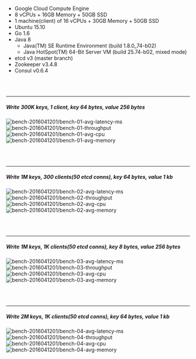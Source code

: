 

- Google Cloud Compute Engine
- 8 vCPUs + 16GB Memory + 50GB SSD
- 1 machine(client) of 16 vCPUs + 30GB Memory + 50GB SSD
- Ubuntu 15.10
- Go 1.6
- Java 8
  - Java(TM) SE Runtime Environment (build 1.8.0_74-b02)
  - Java HotSpot(TM) 64-Bit Server VM (build 25.74-b02, mixed mode)
- etcd v3 (master branch)
- Zookeeper v3.4.8
- Consul v0.6.4



<br><br><hr>
##### Write 300K keys, 1 client, key 64 bytes, value 256 bytes

<img src="https://storage.googleapis.com/bench-2016041201/bench-01-avg-latency-ms.svg" alt="bench-2016041201/bench-01-avg-latency-ms">

<img src="https://storage.googleapis.com/bench-2016041201/bench-01-throughput.svg" alt="bench-2016041201/bench-01-throughput">

<img src="https://storage.googleapis.com/bench-2016041201/bench-01-avg-cpu.svg" alt="bench-2016041201/bench-01-avg-cpu">

<img src="https://storage.googleapis.com/bench-2016041201/bench-01-avg-memory.svg" alt="bench-2016041201/bench-01-avg-memory">



<br><br><hr>
##### Write 1M keys, 300 clients(50 etcd conns), key 64 bytes, value 1 kb

<img src="https://storage.googleapis.com/bench-2016041201/bench-02-avg-latency-ms.svg" alt="bench-2016041201/bench-02-avg-latency-ms">

<img src="https://storage.googleapis.com/bench-2016041201/bench-02-throughput.svg" alt="bench-2016041201/bench-02-throughput">

<img src="https://storage.googleapis.com/bench-2016041201/bench-02-avg-cpu.svg" alt="bench-2016041201/bench-02-avg-cpu">

<img src="https://storage.googleapis.com/bench-2016041201/bench-02-avg-memory.svg" alt="bench-2016041201/bench-02-avg-memory">



<br><br><hr>
##### Write 1M keys, 1K clients(50 etcd conns), key 8 bytes, value 256 bytes

<img src="https://storage.googleapis.com/bench-2016041201/bench-03-avg-latency-ms.svg" alt="bench-2016041201/bench-03-avg-latency-ms">

<img src="https://storage.googleapis.com/bench-2016041201/bench-03-throughput.svg" alt="bench-2016041201/bench-03-throughput">

<img src="https://storage.googleapis.com/bench-2016041201/bench-03-avg-cpu.svg" alt="bench-2016041201/bench-03-avg-cpu">

<img src="https://storage.googleapis.com/bench-2016041201/bench-03-avg-memory.svg" alt="bench-2016041201/bench-03-avg-memory">



<br><br><hr>
##### Write 2M keys, 1K clients(50 etcd conns), key 64 bytes, value 1 kb

<img src="https://storage.googleapis.com/bench-2016041201/bench-04-avg-latency-ms.svg" alt="bench-2016041201/bench-04-avg-latency-ms">

<img src="https://storage.googleapis.com/bench-2016041201/bench-04-throughput.svg" alt="bench-2016041201/bench-04-throughput">

<img src="https://storage.googleapis.com/bench-2016041201/bench-04-avg-cpu.svg" alt="bench-2016041201/bench-04-avg-cpu">

<img src="https://storage.googleapis.com/bench-2016041201/bench-04-avg-memory.svg" alt="bench-2016041201/bench-04-avg-memory">



